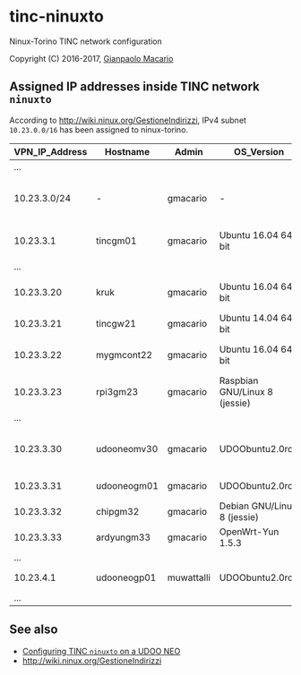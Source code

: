 # tinc-ninuxto

Ninux-Torino TINC network configuration

Copyright (C) 2016-2017, [Gianpaolo Macario](https://gmacario.github.io/)

## Assigned IP addresses inside TINC network `ninuxto`

According to <http://wiki.ninux.org/GestioneIndirizzi>, IPv4 subnet `10.23.0.0/16` has been assigned to ninux-torino.

| VPN_IP_Address | Hostname    | Admin      | OS_Version                     | Notes                          |
|----------------|-------------|------------|--------------------------------|--------------------------------|
| ...            |             |            |                                |                                |
| 10.23.3.0/24   | -           | gmacario   | -                              | Subnet reserved for gmacario   |
| 10.23.3.1      | tincgm01    | gmacario   | Ubuntu 16.04 64-bit            | Test VM on VirtualBox          |
| ...            |             |            |                                |                                |
| 10.23.3.20     | kruk        | gmacario   | Ubuntu 16.04 64-bit            | gateway for gmoffice           |
| 10.23.3.21     | tincgw21    | gmacario   | Ubuntu 14.04 64-bit            | Instance on AWS                |
| 10.23.3.22     | mygmcont22  | gmacario   | Ubuntu 16.04 64-bit            | Inside a Docker container      |
| 10.23.3.23     | rpi3gm23    | gmacario   | Raspbian GNU/Linux 8 (jessie)  | Gateway for gmhome             |
| ...            |             |            |                                |                                |
| 10.23.3.30     | udooneomv30 | gmacario   | UDOObuntu2.0rc2                | UDOO NEO Full + lora-shield    |
| 10.23.3.31     | udooneogm01 | gmacario   | UDOObuntu2.0rc2                | UDOO NEO Full                  |
| 10.23.3.32     | chipgm32    | gmacario   | Debian GNU/Linux 8 (jessie)    | C.H.I.P.                       |
| 10.23.3.33     | ardyungm33  | gmacario   | OpenWrt-Yun 1.5.3              | Gateway for solpev             |
| ...            |             |            |                                |                                |
| 10.23.4.1      | udooneogp01 | muwattalli | UDOObuntu2.0rc2                | UDOO NEO Full                  |
| ...            |             |            |                                |                                |

## See also

* [Configuring TINC `ninuxto` on a UDOO NEO](configuring-tinc-ninuxto-on-udoobuntu2.md)
* http://wiki.ninux.org/GestioneIndirizzi

<!-- EOF -->
